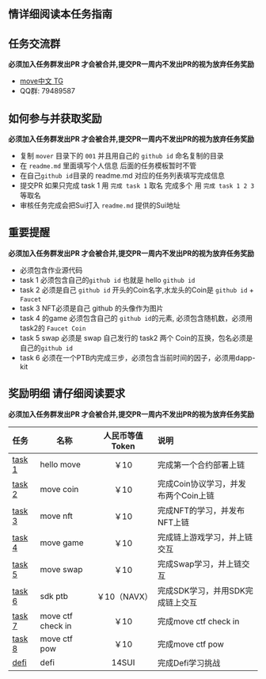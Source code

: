 ## 情详细阅读本任务指南

## 任务交流群
**必须加入任务群发出PR 才会被合并,提交PR一周内不发出PR的视为放弃任务奖励**
- [move中文 TG](https://t.me/move_cn)
- QQ群: 79489587

## 如何参与并获取奖励
**必须加入任务群发出PR 才会被合并,提交PR一周内不发出PR的视为放弃任务奖励**

- 复制 `mover` 目录下的 `001` 并且用自己的 `github id` 命名复制的目录
- 在 `readme.md` 里面填写个人信息 后面的任务模板暂时不管
- 在自己`github id`目录的 readme.md 对应的任务列表填写完成信息
- 提交PR 如果只完成 task 1 用 `完成 task 1` 取名 完成多个 用 `完成 task 1 2 3` 等取名
- 审核任务完成会把Sui打入 `readme.md` 提供的Sui地址



## 重要提醒
**必须加入任务群发出PR 才会被合并,提交PR一周内不发出PR的视为放弃任务奖励**
- 必须包含作业源代码
- task 1 必须包含自己的`github id` 也就是 hello `github id`
- task 2 必须是自己 `github id` 开头的Coin名字,水龙头的Coin是 `github id` + `Faucet`
- task 3 NFT必须是自己 github 的头像作为图片
- task 4 的game 必须包含自己的 `github id`的元素, 必须包含随机数，必须用task2的 `Faucet Coin`
- task 5 swap 必须是 swap 自己发行的 task2 两个 Coin的互换，包名必须是自己的`github id`
- task 6 必须在一个PTB内完成三步，必须包含当前时间的因子，必须用dapp-kit


## 奖励明细 请仔细阅读要求
**必须加入任务群发出PR 才会被合并,提交PR一周内不发出PR的视为放弃任务奖励**

| 任务                                         | 名称                | 人民币等值Token | 说明                     |
|:-------------------------------------------|-------------------|:----------:|:-----------------------|
| [task 1](01.hello_move.md)            | hello move        |    ￥10     | 完成第一个合约部署上链            |
| [task 2](02.move_coin.md)             | move coin         |    ￥10     | 完成Coin协议学习，并发布两个Coin上链 |
| [task 3](03.move_nft.md)              | move nft          |    ￥10     | 完成NFT的学习，并发布NFT上链      |
| [task 4](04.move_game.md)             | move game         |    ￥10     | 完成链上游戏学习，并上链交互         |
| [task 5](05.move_swap.md)             | move swap         |    ￥10     | 完成Swap学习，并上链交互         |
| [task 6](06.SDK_PTB_NAVI.md)          | sdk ptb           | ￥10（NAVX）  | 完成SDK学习，并用SDK完成链上交互    |
| [task 7](07.move_ctf_check_in.md)     | move ctf check in |    ￥10     | 完成move ctf check in    |
| [task 8](08.move_ctf_lets_move.md)    | move ctf pow      |    ￥10     | 完成move ctf pow   |
| [defi](https://dacade.org/communities/sui) | defi              |   14SUI    | 完成Defi学习挑战             |